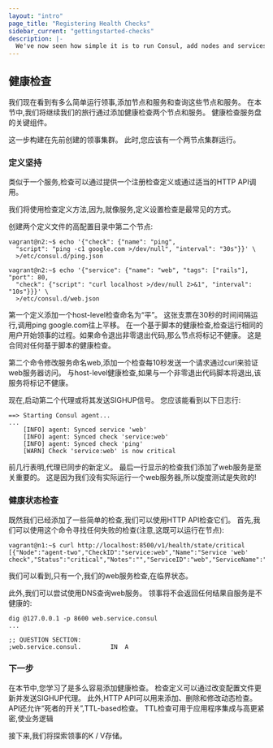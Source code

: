 ```yaml
---
layout: "intro"
page_title: "Registering Health Checks"
sidebar_current: "gettingstarted-checks"
description: |-
  We've now seen how simple it is to run Consul, add nodes and services, and query those nodes and services. In this step, we will continue our tour by adding health checks to both nodes and services. Health checks are a critical component of service discovery that prevent using services that are unhealthy.
---
```


## 健康检查

我们现在看到有多么简单运行领事,添加节点和服务和查询这些节点和服务。 在本节中,我们将继续我们的旅行通过添加健康检查两个节点和服务。 健康检查服务盘的关键组件。

这一步构建在先前创建的领事集群。 此时,您应该有一个两节点集群运行。

### 定义坚持

类似于一个服务,检查可以通过提供一个注册检查定义或通过适当的HTTP API调用。

我们将使用检查定义方法,因为,就像服务,定义设置检查是最常见的方式。

创建两个定义文件的高配置目录中第二个节点:

    vagrant@n2:~$ echo '{"check": {"name": "ping",
      "script": "ping -c1 google.com >/dev/null", "interval": "30s"}}' \
      >/etc/consul.d/ping.json

    vagrant@n2:~$ echo '{"service": {"name": "web", "tags": ["rails"], "port": 80,
      "check": {"script": "curl localhost >/dev/null 2>&1", "interval": "10s"}}}' \
      >/etc/consul.d/web.json

第一个定义添加一个host-level检查命名为“平”。 这张支票在30秒的时间间隔运行,调用ping google.com往上平移。 在一个基于脚本的健康检查,检查运行相同的用户开始领事的过程。如果命令退出非零退出代码,那么节点将标记不健康。 这是合同对任何基于脚本的健康检查。

第二个命令修改服务命名web,添加一个检查每10秒发送一个请求通过curl来验证web服务器访问。 与host-level健康检查,如果与一个非零退出代码脚本将退出,该服务将标记不健康。

现在,启动第二个代理或将其发送SIGHUP信号。 您应该能看到以下日志行:

    ==> Starting Consul agent...
    ...
        [INFO] agent: Synced service 'web'
        [INFO] agent: Synced check 'service:web'
        [INFO] agent: Synced check 'ping'
        [WARN] Check 'service:web' is now critical

前几行表明,代理已同步的新定义。 最后一行显示的检查我们添加了web服务是至关重要的。 这是因为我们没有实际运行一个web服务器,所以旋度测试是失败的!

### 健康状态检查

既然我们已经添加了一些简单的检查,我们可以使用HTTP API检查它们。 首先,我们可以使用这个命令寻找任何失败的检查(注意,这既可以运行在节点):

    vagrant@n1:~$ curl http://localhost:8500/v1/health/state/critical
    [{"Node":"agent-two","CheckID":"service:web","Name":"Service 'web' check","Status":"critical","Notes":"","ServiceID":"web","ServiceName":"web"}]

我们可以看到,只有一个,我们的web服务检查,在临界状态。

此外,我们可以尝试使用DNS查询web服务。 领事将不会返回任何结果自服务是不健康的:

    dig @127.0.0.1 -p 8600 web.service.consul
    ...

    ;; QUESTION SECTION:
    ;web.service.consul.        IN  A

### 下一步

在本节中,您学习了是多么容易添加健康检查。 检查定义可以通过改变配置文件更新并发送SIGHUP代理。
此外,HTTP API可以用来添加、删除和修改动态检查。 API还允许“死者的开关”,TTL-based检查。 TTL检查可用于应用程序集成与高更紧密,使业务逻辑

接下来,我们将探索领事的K / V存储。 
